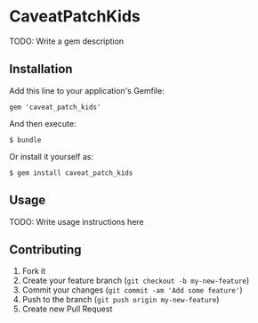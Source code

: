 # CaveatPatchKids

TODO: Write a gem description

## Installation

Add this line to your application's Gemfile:

    gem 'caveat_patch_kids'

And then execute:

    $ bundle

Or install it yourself as:

    $ gem install caveat_patch_kids

## Usage

TODO: Write usage instructions here

## Contributing

1. Fork it
2. Create your feature branch (`git checkout -b my-new-feature`)
3. Commit your changes (`git commit -am 'Add some feature'`)
4. Push to the branch (`git push origin my-new-feature`)
5. Create new Pull Request
